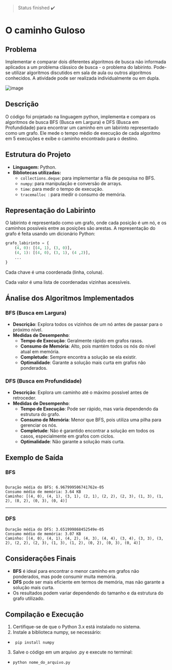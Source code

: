 > Status finished :heavy_check_mark:

# O caminho Guloso
## Problema

<body>
    <p>Implementar e comparar dois diferentes algoritmos de busca não informada aplicados a um problema
clássico de busca - o problema do labirinto. Pode-se utilizar algoritmos discutidos em
sala de aula ou outros algoritmos conhecidos. A atividade pode ser realizada individualmente ou em
dupla.</p>
</body>

![image](https://github.com/user-attachments/assets/2e14cd4d-104b-4404-91f8-9f3fe3a1916b)


## Descrição

<body>
    <p> O código foi projetado na linguagem python, implementa e compara os algoritmos de busca BFS (Busca em Largura) e DFS (Busca em Profundidade) para encontrar um caminho em um labirinto representado como um grafo. Ele mede o tempo médio de execução de cada algoritmo em 5 execuções e exibe o caminho encontrado para o destino.</p>
</body>

## Estrutura do Projeto
- **Linguagem:** Python.
- **Bibliotecas utilizadas:**
  - `collections.deque`: para implementar a fila de pesquisa no BFS.
  - `numpy`: para manipulação e conversão de arrays.
  - `time`: para medir o tempo de execução.
  - `tracemalloc `: para medir o consumo de memória.

## Representação do Labirinto
O labirinto é representado como um grafo, onde cada posição é um nó, e os caminhos possíveis entre as posições são arestas. A representação do grafo é feita usando um dicionário Python:

```python
grafo_labirinto = {
    (4, 0): [(4, 1), (3, 0)],          
    (4, 1): [(4, 0), (3, 1), (4 ,2)],
    ...
}
```
<p>Cada chave é uma coordenada (linha, coluna).</p>
<p>Cada valor é uma lista de coordenadas vizinhas acessíveis.<p>

## Ánalise dos Algoritmos Implementados
### BFS (Busca em Largura)
 - **Descrição**: Explora todos os vizinhos de um nó antes de passar para o próximo nível.
 - **Medidas de Desempenho**:
    - **Tempo de Execução**: Geralmente rápido em grafos rasos.
    - **Consumo de Memória**: Alto, pois mantém todos os nós do nível atual em memória.
    - **Completude**: Sempre encontra a solução se ela existir.
    - **Optimalidade**: Garante a solução mais curta em grafos não ponderados.

 ### DFS (Busca em Profundidade)
 - **Descrição**: Explora um caminho até o máximo possível antes de retroceder.
 - **Medidas de Desempenho**:
    - **Tempo de Execução**: Pode ser rápido, mas varia dependendo da estrutura do grafo.
    - **Consumo de Memória**: Menor que BFS, pois utiliza uma pilha para gerenciar os nós.
    - **Completude**: Não é garantido encontrar a solução em todos os casos, especialmente em grafos com ciclos.
    - **Optimalidade**:  Não garante a solução mais curta.

## Exemplo de Saída

### BFS

```

Duração média do BFS: 6.967999506741762e-05
Consumo médio de memória: 3.64 KB
Caminho: [(4, 0), (4, 1), (3, 1), (2, 1), (2, 2), (2, 3), (1, 3), (1, 2), (0, 2), (0, 3), (0, 4)]

```
---
### DFS
```
Duração média do DFS: 3.651999868452549e-05
Consumo médio de memória: 3.07 KB
Caminho: [(4, 0), (4, 1), (4, 2), (4, 3), (4, 4), (3, 4), (3, 3), (3, 2), (2, 2), (2, 3), (1, 3), (1, 2), (0, 2), (0, 3), (0, 4)]
```
## Considerações Finais

- **BFS** é ideal para encontrar o menor caminho em grafos não ponderados, mas pode consumir muita memória.
- **DFS** pode ser mais eficiente em termos de memória, mas não garante a solução mais curta.
 - Os resultados podem variar dependendo do tamanho e da estrutura do grafo utilizado.

## Compilação e Execução 
1. Certifique-se de que o Python 3.x está instalado no sistema.
2. Instale a biblioteca numpy, se necessário:
 - ````  pip install numpy ````
3. Salve o código em um arquivo .py e execute no terminal:
- ````python nome_do_arquivo.py ````